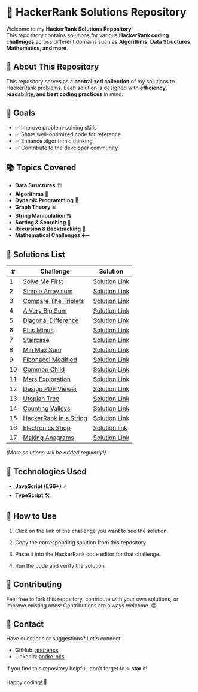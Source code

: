 # 🚀 HackerRank Solutions Repository

Welcome to my **HackerRank Solutions Repository**!  
This repository contains solutions for various **HackerRank coding challenges** across different domains such as **Algorithms, Data Structures, Mathematics, and more**.

## 📌 About This Repository

This repository serves as a **centralized collection** of my solutions to HackerRank problems. Each solution is designed with **efficiency, readability, and best coding practices** in mind.

## 🎯 Goals

- ✅ Improve problem-solving skills
- ✅ Share well-optimized code for reference
- ✅ Enhance algorithmic thinking
- ✅ Contribute to the developer community

## 📚 Topics Covered

- **Data Structures** 🏗️
- **Algorithms** 🔢
- **Dynamic Programming** 🚀
- **Graph Theory** 📊
- **String Manipulation** 🔠
- **Sorting & Searching** 🔎
- **Recursion & Backtracking** 🔁
- **Mathematical Challenges** ➕➖

## 📝 Solutions List

| #   | Challenge                                                                          | Solution                                                           |
| --- | ---------------------------------------------------------------------------------- | ------------------------------------------------------------------ |
| 1   | [Solve Me First](https://hackerrank.com/challenges/solve-me-first)                 | [Solution Link](./Prepare/Algorithms/Warmup/SolveMeFirst.ts)       |
| 2   | [Simple Array sum](https://hackerrank.com/challenges/simple-array-sum)             | [Solution Link](./Prepare/Algorithms/Warmup/SimpleArraySum.ts)     |
| 3   | [Compare The Triplets](https://hackerrank.com/challenges/compare-the-triplets)     | [Solution Link](./Prepare/Algorithms/Warmup/CompareTheTriplets.ts) |
| 4   | [A Very Big Sum](https://hackerrank.com/challenges/a-very-big-sum)                 | [Solution Link](./Prepare/Algorithms/Warmup/AVeryBigSum.ts)        |
| 5   | [Diagonal Difference](https://hackerrank.com/challenges/diagonal-difference/)      | [Solution Link](./Prepare/Algorithms/Warmup/DiagonalDifference.ts) |
| 6   | [Plus Minus](https://hackerrank.com/challenges/plus-minus/)                        | [Solution Link](./Prepare/Algorithms/Warmup/PlusMinus.ts)          |
| 7   | [Staircase](https://hackerrank.com/challenges/staircase/)                          | [Solution Link](./Prepare/Algorithms/Warmup/Staircase.ts)          |
| 8   | [Min Max Sum](https://hackerrank.com/challenges/mini-max-sum)                      | [Solution Link](./Prepare/Algorithms/Warmup/MinMaxSum.ts)          |
| 9   | [Fibonacci Modified](https://hackerrank.com/challenges/fibonacci-modified)         | [Solution Link](./Dynamic%20programing/FibonacciModified.ts)       |
| 10  | [Common Child](https://hackerrank.com/challenges/common-child)                     | [Solution Link](./String/CommonChild.ts)                           |
| 11  | [Mars Exploration](https://hackerrank.com/challenges/mars-exploration)             | [Solution Link](./String/MarsExploration.ts)                       |
| 12  | [Design PDF Viewer](https://hackerrank.com/challenges/designer-pdf-viewer)         | [Solution Link](./Implementation/DesignPDFViewer.ts)               |
| 13  | [Utopian Tree](https://hackerrank.com/challenges/utopian-tree)                     | [Solution Link](./Implementation/UtopianTree.ts)                   |
| 14  | [Counting Valleys](https://hackerrank.com/challenges/counting-valleys)             | [Solution Link](./Implementation/CountingValleys.ts)               |
| 15  | [HackerRank in a String](https://hackerrank.com/challenges/hackerrank-in-a-string) | [Solution Link](./String/HackerRankInAString.ts)                   |
| 16  | [Electronics Shop](https://hackerrank.com/challenges/electronics-shop)             | [Solution link](./Implementation/EletronicsShop.ts)                |
| 17  | [Making Anagrams](https://hackerrank.com/challenges/making-anagrams)               | [Solution Link](./String/MakingAnagrams.ts)                        |

_(More solutions will be added regularly!)_

## 🔧 Technologies Used

- **JavaScript (ES6+)** ⚡
- **TypeScript** 🛠️

## 🚀 How to Use

1. Click on the link of the challenge you want to see the solution.

2. Copy the corresponding solution from this repository.

3. Paste it into the HackerRank code editor for that challenge.

4. Run the code and verify the solution.

## 🌟 Contributing

Feel free to fork this repository, contribute with your own solutions, or improve existing ones! Contributions are always welcome. 😊

## 📩 Contact

Have questions or suggestions? Let's connect:

- GitHub: [andrencs](https://github.com/andrencs)
- LinkedIn: [andre-ncs](https://linkedin.com/in/andre-ncs/)

If you find this repository helpful, don't forget to ⭐ **star** it!

Happy coding! 🚀
